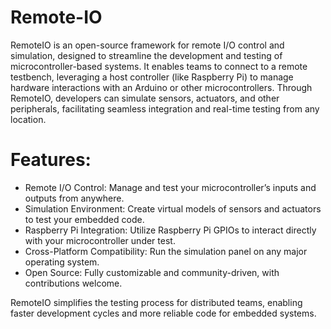 # Remote-IO
RemoteIO is an open-source framework for remote I/O control and simulation, designed to streamline the development and testing of microcontroller-based systems. It enables teams to connect to a remote testbench, leveraging a host controller (like Raspberry Pi) to manage hardware interactions with an Arduino or other microcontrollers. Through RemoteIO, developers can simulate sensors, actuators, and other peripherals, facilitating seamless integration and real-time testing from any location.

# Features:
- Remote I/O Control: Manage and test your microcontroller’s inputs and outputs from anywhere.
- Simulation Environment: Create virtual models of sensors and actuators to test your embedded code.
- Raspberry Pi Integration: Utilize Raspberry Pi GPIOs to interact directly with your microcontroller under test.
- Cross-Platform Compatibility: Run the simulation panel on any major operating system.
- Open Source: Fully customizable and community-driven, with contributions welcome.
  
RemoteIO simplifies the testing process for distributed teams, enabling faster development cycles and more reliable code for embedded systems.
